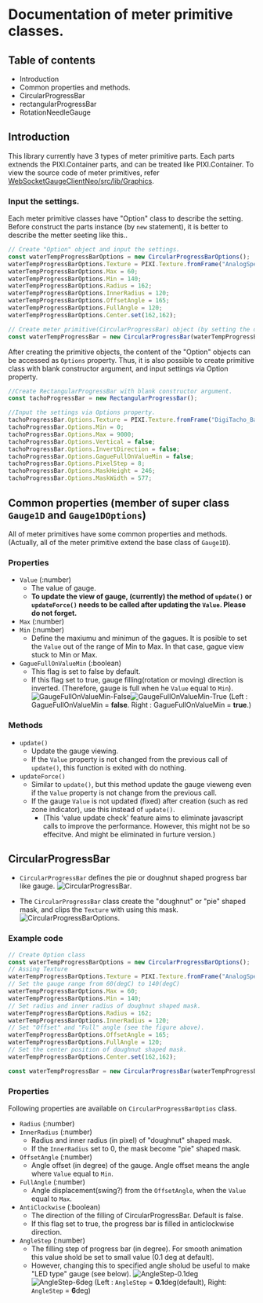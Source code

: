 # Documentation of meter primitive classes.

## Table of contents
* Introduction
* Common properties and methods.
* CircularProgressBar
* rectangularProgressBar
* RotationNeedleGauge

## Introduction
This library currently have 3 types of meter primitive parts.
Each parts extnends the PIXI.Container parts, and can be treated like PIXI.Container.
To view the source code of meter primitives, refer [WebSocketGaugeClientNeo/src/lib/Graphics](../src/lib/Graphics).

### Input the settings.
Each meter primitive classes have "Option" class to describe the setting.
Before construct the parts instance (by `new` statement), it is better to describe the metter seeting like this..
```js
// Create "Option" object and input the settings.
const waterTempProgressBarOptions = new CircularProgressBarOptions();
waterTempProgressBarOptions.Texture = PIXI.Texture.fromFrame("AnalogSpeedMeter_Bar");
waterTempProgressBarOptions.Max = 60;
waterTempProgressBarOptions.Min = 140;
waterTempProgressBarOptions.Radius = 162;
waterTempProgressBarOptions.InnerRadius = 120;
waterTempProgressBarOptions.OffsetAngle = 165;
waterTempProgressBarOptions.FullAngle = 120;
waterTempProgressBarOptions.Center.set(162,162);

// Create meter primitive(CircularProgressBar) object (by setting the option class as the argument of the constructor)
const waterTempProgressBar = new CircularProgressBar(waterTempProgressBarOptions);
```

After creating the primitive objects, the content of the "Option" objects can be accessed as `Options` property.
Thus, it is also possible to create primitive class with blank constructor argument, and input settings via Option property.
```js
//Create RectangularProgressBar with blank constructor argument.
const tachoProgressBar = new RectangularProgressBar();

//Input the settings via Options property.
tachoProgressBar.Options.Texture = PIXI.Texture.fromFrame("DigiTacho_Bar");
tachoProgressBar.Options.Min = 0;
tachoProgressBar.Options.Max = 9000;
tachoProgressBar.Options.Vertical = false;
tachoProgressBar.Options.InvertDirection = false;
tachoProgressBar.Options.GagueFullOnValueMin = false;
tachoProgressBar.Options.PixelStep = 8;
tachoProgressBar.Options.MaskHeight = 246;
tachoProgressBar.Options.MaskWidth = 577;
```

## Common properties (member of super class `Gauge1D` and `Gauge1DOptions`)
All of meter primitives have some common properties and methods.
(Actually, all of the meter primitive extend the base class of `Gauge1D`).

### Properties
* `Value` (:number)
	* The value of gauge.
	* **To update the view of gauge, (currently) the method of `update()` or `updateForce()` needs to be called after updating the `Value`.
	Please do not forget.**
* `Max` (:number)
* `Min` (:number)
	* Define the maxiumu and minimun of the gagues. It is posible to set the `Value` out of the range of Min to Max. In that case, gague view stuck to Min or Max.
* `GagueFullOnValueMin` (:boolean)
	* This flag is set to false by default.
	* If this flag set to true, gauge filling(rotation or moving) direction is inverted. (Therefore, gauge is full when he `Value` equal to `Min`).
	![GaugeFullOnValueMin-False](CustomMeterParts.img/GaugeFullOnValueMin-False.gif)![GaugeFullOnValueMin-True](CustomMeterParts.img/GaugeFullOnValueMin-True.gif)
    (Left : GagueFullOnValueMin = **false**. Right : GagueFullOnValueMin = **true**.)

### Methods
* `update()`
	* Update the gauge viewing.
	* If the `Value` property is not changed from the previous call of `update()`, this function is exited with do nothing.
* `updateForce()`
	* Similar to `update()`, but this method update the gauge vieweng even if the `Value` property is not change from the previous call.
	* If the gauge `Value` is not updated (fixed) after creation (such as red zone indicator), use this instead of `update()`.
		* (This 'value update check' feature aims to eliminate javascript calls to improve the performance. However, this might not be so effecitve. And might be eliminated in furture version.)

## CircularProgressBar
* `CircularProgressBar` defines the pie or doughnut shaped progress bar like gauge.
	![CircularProgressBar](CustomMeterParts.img/CircularProgressBar.gif).

* The `CircularProgressBar` class create the "doughnut" or "pie" shaped mask, and clips the `Texture` with using this mask.
	![CircularProgressBarOptions](CustomMeterParts.img/CircularProgressBarOptions.jpg).

### Example code
```js
// Create Option class
const waterTempProgressBarOptions = new CircularProgressBarOptions();
// Assing Texture
waterTempProgressBarOptions.Texture = PIXI.Texture.fromFrame("AnalogSpeedMeter_Bar");
// Set the gauge range from 60(degC) to 140(degC)
waterTempProgressBarOptions.Max = 60;
waterTempProgressBarOptions.Min = 140;
// Set radius and inner radius of doughnut shaped mask.
waterTempProgressBarOptions.Radius = 162;
waterTempProgressBarOptions.InnerRadius = 120;
// Set "Offset" and "Full" angle (see the figure above).
waterTempProgressBarOptions.OffsetAngle = 165;
waterTempProgressBarOptions.FullAngle = 120;
// Set the center position of doughnut shaped mask.
waterTempProgressBarOptions.Center.set(162,162);

const waterTempProgressBar = new CircularProgressBar(waterTempProgressBarOptions);
```


### Properties
Following properties are available on `CircularProgressBarOptios` class.
* `Radius` (:number)
* `InnerRadius` (:number)
	* Radius and inner radius (in pixel) of "doughnut" shaped mask.
	* If the `InnerRadius` set to 0, the mask become "pie" shaped mask.
* `OffsetAngle` (:number)
	* Angle offset (in degree) of the gauge. Angle offset means the angle where `Value` equal to `Min`.
* `FullAngle` (:number)
	* Angle displacement(swing?) from the `OffsetAngle`, when the `Value` equal to `Max`.
* `AntiClockwise` (:boolean)
	* The direction of the filling of CircularProgressBar. Default is false.
	* If this flag set to true, the progress bar is filled in anticlockwise direction.
* `AngleStep` (:number)
	* The filling step of progress bar (in degree). For smooth animation this value shold be set to small value (0.1 deg at default).
	* However, changing this to specified angle sholud be useful to make "LED type" gauge (see below).
	![AngleStep-0.1deg](CustomMeterParts.img/LEDTacho-Anglestep-0.1deg.gif) ![AngleStep-6deg](CustomMeterParts.img/LEDTachoAnglestep-6deg.gif)
    (Left : `AngleStep` = **0.1**deg(default), Right: `AngleStep` = **6**deg)